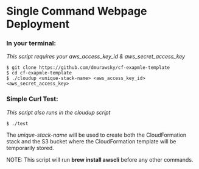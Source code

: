 # Single Command Webpage Deployment

### In your terminal:

_This script requires your aws_access_key_id & aws_secret_access_key_

```shell
$ git clone https://github.com/dmurawsky/cf-exapmle-template
$ cd cf-exapmle-template
$ ./cloudup <unique-stack-name> <aws_access_key_id> <aws_secret_access_key>
```

### Simple Curl Test:

_This script also runs in the cloudup script_


```shell
$ ./test
```

The *unique-stack-name* will be used to create both the CloudFormation stack and the S3 bucket where the CloudFormation template will be temporarily stored.

NOTE: This script will run __brew install awscli__ before any other commands.
